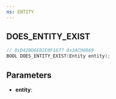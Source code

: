 ```yaml
---
ns: ENTITY
---
```

## DOES_ENTITY_EXIST

```c
// 0xD42BD6EB2E0F1677 0x3AC90869
BOOL DOES_ENTITY_EXIST(Entity entity);
```

## Parameters
* **entity**:
